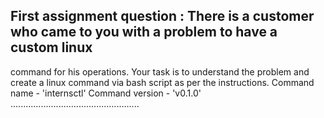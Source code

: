 ## First assignment question : There is a customer who came to you with a problem to have a custom linux
command for his operations. Your task is to understand the problem and create a linux
command via bash script as per the instructions.
Command name - 'internsctl'
Command version - 'v0.1.0' ...................................................
